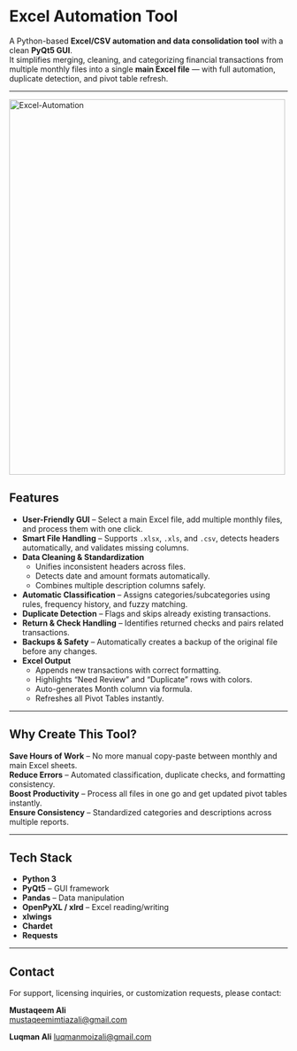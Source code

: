 # Excel Automation Tool

A Python-based **Excel/CSV automation and data consolidation tool** with a clean **PyQt5 GUI**.  
It simplifies merging, cleaning, and categorizing financial transactions from multiple monthly files into a single **main Excel file** — with full automation, duplicate detection, and pivot table refresh.  

---
<img width="499" height="678" alt="Excel-Automation" src="https://github.com/user-attachments/assets/8a514db7-9bd8-492e-8854-1452822053e1" />

## Features
- **User-Friendly GUI** – Select a main Excel file, add multiple monthly files, and process them with one click.  
- **Smart File Handling** – Supports `.xlsx`, `.xls`, and `.csv`, detects headers automatically, and validates missing columns.  
- **Data Cleaning & Standardization**  
  - Unifies inconsistent headers across files.  
  - Detects date and amount formats automatically.  
  - Combines multiple description columns safely.  
- **Automatic Classification** – Assigns categories/subcategories using rules, frequency history, and fuzzy matching.  
- **Duplicate Detection** – Flags and skips already existing transactions.  
- **Return & Check Handling** – Identifies returned checks and pairs related transactions.  
- **Backups & Safety** – Automatically creates a backup of the original file before any changes.  
- **Excel Output**  
  - Appends new transactions with correct formatting.  
  - Highlights “Need Review” and “Duplicate” rows with colors.  
  - Auto-generates Month column via formula.  
  - Refreshes all Pivot Tables instantly.  

---

## Why Create This Tool?
**Save Hours of Work** – No more manual copy-paste between monthly and main Excel sheets.  
**Reduce Errors** – Automated classification, duplicate checks, and formatting consistency.  
**Boost Productivity** – Process all files in one go and get updated pivot tables instantly.  
**Ensure Consistency** – Standardized categories and descriptions across multiple reports.  

---

## Tech Stack
- **Python 3**  
- **PyQt5** – GUI framework  
- **Pandas** – Data manipulation 
- **OpenPyXL / xlrd** – Excel reading/writing  
- **xlwings**  
- **Chardet** 
- **Requests** 

---

## Contact

For support, licensing inquiries, or customization requests, please contact:

**Mustaqeem Ali**  
mustaqeemimtiazali@gmail.com

**Luqman Ali**
luqmanmoizali@gmail.com  
